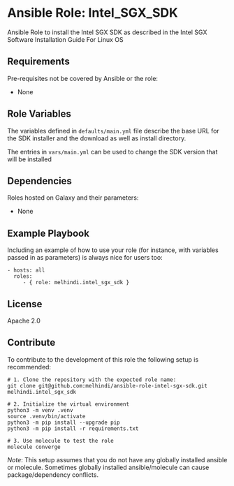 Ansible Role: Intel_SGX_SDK
=========

Ansible Role to install the Intel SGX SDK as described in the Intel SGX Software Installation Guide For Linux OS

Requirements
------------

Pre-requisites not be covered by Ansible or the role:
- None

Role Variables
--------------

The variables defined in `defaults/main.yml` file describe the base URL for the SDK installer and the download as well as install directory.

The entries in `vars/main.yml` can be used to change the SDK version that will be installed

Dependencies
------------

Roles hosted on Galaxy and their parameters:
- None

Example Playbook
----------------

Including an example of how to use your role (for instance, with variables passed in as parameters) is always nice for users too:

    - hosts: all
      roles:
         - { role: melhindi.intel_sgx_sdk }

License
-------

Apache 2.0

Contribute
-------

To contribute to the development of this role the following setup is recommended:

```
# 1. Clone the repository with the expected role name:
git clone git@github.com:melhindi/ansible-role-intel-sgx-sdk.git melhindi.intel_sgx_sdk

# 2. Initialize the virtual environment
python3 -m venv .venv
source .venv/bin/activate
python3 -m pip install --upgrade pip
python3 -m pip install -r requirements.txt

# 3. Use molecule to test the role
molecule converge
```
*Note*: This setup assumes that you do not have any globally installed ansible or molecule. Sometimes globally installed ansible/molecule can cause package/dependency conflicts.
